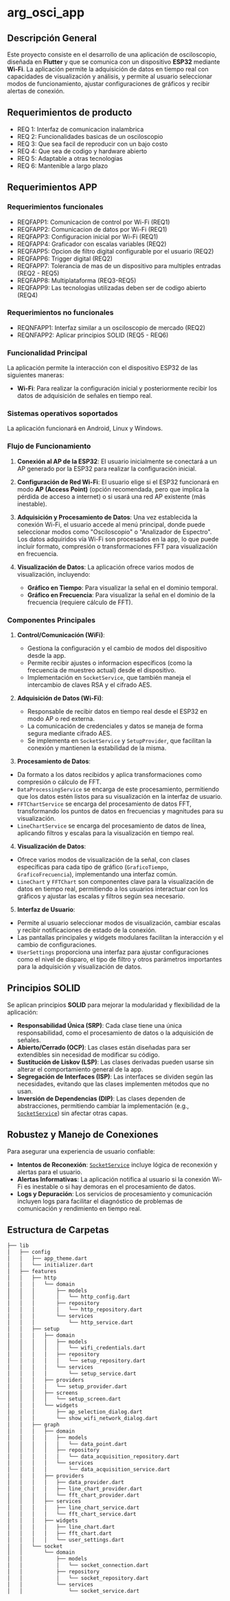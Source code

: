 # arg_osci_app

## Descripción General

Este proyecto consiste en el desarrollo de una aplicación de osciloscopio, diseñada en **Flutter** y que se comunica con un dispositivo **ESP32** mediante **Wi-Fi**. La aplicación permite la adquisición de datos en tiempo real con capacidades de visualización y análisis, y permite al usuario seleccionar modos de funcionamiento, ajustar configuraciones de gráficos y recibir alertas de conexión.

## Requerimientos de producto

- REQ 1: Interfaz de comunicacion inalambrica
- REQ 2: Funcionalidades basicas de un osciloscopio
- REQ 3: Que sea facil de reproducir con un bajo costo
- REQ 4: Que sea de codigo y hardware abierto
- REQ 5: Adaptable a otras tecnologias
- REQ 6: Mantenible a largo plazo

## Requerimientos APP
### Requerimientos funcionales
- REQFAPP1: Comunicacion de control por Wi-Fi (REQ1)
- REQFAPP2: Comunicacion de datos por Wi-Fi (REQ1)
- REQFAPP3: Configuracion inicial por Wi-Fi (REQ1)
- REQFAPP4: Graficador con escalas variables (REQ2)
- REQFAPP5: Opcion de filtro digital configurable por el usuario (REQ2)
- REQFAPP6: Trigger digital (REQ2)
- REQFAPP7: Tolerancia de mas de un dispositivo para multiples entradas (REQ2 - REQ5)
- REQFAPP8: Multiplataforma (REQ3-REQ5)
- REQFAPP9: Las tecnologias utilizadas deben ser de codigo abierto (REQ4)

### Requerimientos no funcionales
- REQNFAPP1: Interfaz similar a un osciloscopio de mercado (REQ2)
- REQNFAPP2: Aplicar principios SOLID (REQ5 - REQ6)

### Funcionalidad Principal

La aplicación permite la interacción con el dispositivo ESP32 de las siguientes maneras:
- **Wi-Fi**: Para realizar la configuración inicial y posteriormente recibir los datos de adquisición de señales en tiempo real.

### Sistemas operativos soportados

La aplicación funcionará en Android, Linux y Windows.

### Flujo de Funcionamiento

1. **Conexión al AP de la ESP32**: El usuario inicialmente se conectará a un AP generado por la ESP32 para realizar la configuración inicial.
2. **Configuración de Red Wi-Fi**: El usuario elige si el ESP32 funcionará en modo **AP (Access Point)** (opción recomendada, pero que implica la pérdida de acceso a internet) o si usará una red AP existente (más inestable). 

3. **Adquisición y Procesamiento de Datos**: Una vez establecida la conexión Wi-Fi, el usuario accede al menú principal, donde puede seleccionar modos como "Osciloscopio" o "Analizador de Espectro". Los datos adquiridos vía Wi-Fi son procesados en la app, lo que puede incluir formato, compresión o transformaciones FFT para visualización en frecuencia.
4. **Visualización de Datos**: La aplicación ofrece varios modos de visualización, incluyendo:
    - **Gráfico en Tiempo**: Para visualizar la señal en el dominio temporal.
    - **Gráfico en Frecuencia**: Para visualizar la señal en el dominio de la frecuencia (requiere cálculo de FFT).

### Componentes Principales

1. **Control/Comunicación (WiFi)**:
    - Gestiona la configuración y el cambio de modos del dispositivo desde la app.
    - Permite recibir ajustes o informacion específicos (como la frecuencia de muestreo actual) desde el dispositivo.
    - Implementación en `SocketService`, que también maneja el intercambio de claves RSA y el cifrado AES.

2. **Adquisición de Datos (Wi-Fi)**:
    - Responsable de recibir datos en tiempo real desde el ESP32 en modo AP o red externa.
    - La comunicación de credenciales y datos se maneja de forma segura mediante cifrado AES.
    - Se implementa en `SocketService` y `SetupProvider`, que facilitan la conexión y mantienen la estabilidad de la misma.

3. **Procesamiento de Datos**:
- Da formato a los datos recibidos y aplica transformaciones como compresión o cálculo de FFT.
- `DataProcessingService` se encarga de este procesamiento, permitiendo que los datos estén listos para su visualización en la interfaz de usuario.
- `FFTChartService` se encarga del procesamiento de datos FFT, transformando los puntos de datos en frecuencias y magnitudes para su visualización.
- `LineChartService` se encarga del procesamiento de datos de línea, aplicando filtros y escalas para la visualización en tiempo real.

4. **Visualización de Datos**:
- Ofrece varios modos de visualización de la señal, con clases específicas para cada tipo de gráfico (`GraficoTiempo`, `GraficoFrecuencia`), implementando una interfaz común.
- `LineChart` y `FFTChart` son componentes clave para la visualización de datos en tiempo real, permitiendo a los usuarios interactuar con los gráficos y ajustar las escalas y filtros según sea necesario.

5. **Interfaz de Usuario**:
- Permite al usuario seleccionar modos de visualización, cambiar escalas y recibir notificaciones de estado de la conexión.
- Las pantallas principales y widgets modulares facilitan la interacción y el cambio de configuraciones.
- `UserSettings` proporciona una interfaz para ajustar configuraciones como el nivel de disparo, el tipo de filtro y otros parámetros importantes para la adquisición y visualización de datos.

## Principios SOLID

Se aplican principios **SOLID** para mejorar la modularidad y flexibilidad de la aplicación:
- **Responsabilidad Única (SRP)**: Cada clase tiene una única responsabilidad, como el procesamiento de datos o la adquisición de señales.
- **Abierto/Cerrado (OCP)**: Las clases están diseñadas para ser extendibles sin necesidad de modificar su código.
- **Sustitución de Liskov (LSP)**: Las clases derivadas pueden usarse sin alterar el comportamiento general de la app.
- **Segregación de Interfaces (ISP)**: Las interfaces se dividen según las necesidades, evitando que las clases implementen métodos que no usan.
- **Inversión de Dependencias (DIP)**: Las clases dependen de abstracciones, permitiendo cambiar la implementación (e.g., [`SocketService`](lib/features/socket/domain/services/socket_service.dart)) sin afectar otras capas.

## Robustez y Manejo de Conexiones

Para asegurar una experiencia de usuario confiable:
- **Intentos de Reconexión**: [`SocketService`](lib/features/socket/domain/services/socket_service.dart) incluye lógica de reconexión y alertas para el usuario.
- **Alertas Informativas**: La aplicación notifica al usuario si la conexión Wi-Fi es inestable o si hay demoras en el procesamiento de datos.
- **Logs y Depuración**: Los servicios de procesamiento y comunicación incluyen logs para facilitar el diagnóstico de problemas de comunicación y rendimiento en tiempo real.

## Estructura de Carpetas

```bash
├── lib
│   ├── config
│   │   ├── app_theme.dart
│   │   └── initializer.dart
│   ├── features
│   │   ├── http
│   │   │   └── domain
│   │   │       ├── models
│   │   │       │   └── http_config.dart
│   │   │       ├── repository
│   │   │       │   └── http_repository.dart
│   │   │       └── services
│   │   │           └── http_service.dart
│   │   ├── setup
│   │   │   ├── domain
│   │   │   │   ├── models
│   │   │   │   │   └── wifi_credentials.dart
│   │   │   │   ├── repository
│   │   │   │   │   └── setup_repository.dart
│   │   │   │   └── services
│   │   │   │       └── setup_service.dart
│   │   │   ├── providers
│   │   │   │   └── setup_provider.dart
│   │   │   ├── screens
│   │   │   │   └── setup_screen.dart
│   │   │   └── widgets
│   │   │       ├── ap_selection_dialog.dart
│   │   │       └── show_wifi_network_dialog.dart
│   │   ├── graph
│   │   │   ├── domain
│   │   │   │   ├── models
│   │   │   │   │   └── data_point.dart
│   │   │   │   ├── repository
│   │   │   │   │   └── data_acquisition_repository.dart
│   │   │   │   └── services
│   │   │   │       └── data_acquisition_service.dart
│   │   │   ├── providers
│   │   │   │   ├── data_provider.dart
│   │   │   │   ├── line_chart_provider.dart
│   │   │   │   └── fft_chart_provider.dart
│   │   │   ├── services
│   │   │   │   ├── line_chart_service.dart
│   │   │   │   └── fft_chart_service.dart
│   │   │   ├── widgets
│   │   │   │   ├── line_chart.dart
│   │   │   │   ├── fft_chart.dart
│   │   │   │   └── user_settings.dart
│   │   └── socket
│   │       └── domain
│   │           ├── models
│   │           │   └── socket_connection.dart
│   │           ├── repository
│   │           │   └── socket_repository.dart
│   │           └── services
│   │               └── socket_service.dart